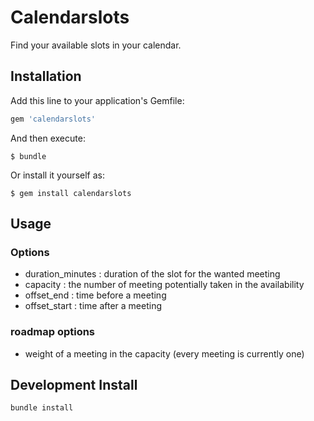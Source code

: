 # Calendarslots
Find your available slots in your calendar.

## Installation

Add this line to your application's Gemfile:

```ruby
gem 'calendarslots'
```

And then execute:

    $ bundle

Or install it yourself as:

    $ gem install calendarslots

## Usage

### Options 

- duration_minutes : duration of the slot for the wanted meeting
- capacity : the number of meeting potentially taken in the availability
- offset_end : time before a meeting 
- offset_start : time after a meeting

### roadmap options
- weight of a meeting in the capacity (every meeting is currently one)

## Development Install

`bundle install`
